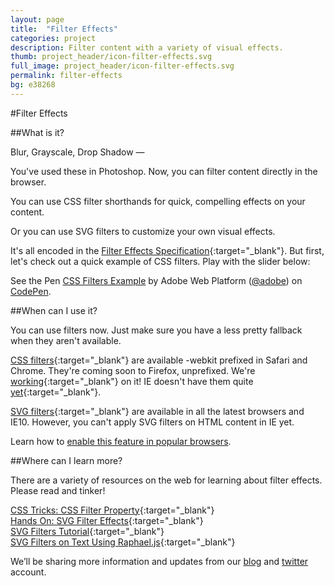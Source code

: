 ```yaml
---
layout: page
title:  "Filter Effects"
categories: project
description: Filter content with a variety of visual effects.
thumb: project_header/icon-filter-effects.svg
full_image: project_header/icon-filter-effects.svg
permalink: filter-effects
bg: e38268
---
```

#Filter Effects

##What is it?

Blur, Grayscale, Drop Shadow &mdash;

You've used these in Photoshop. Now, you can filter content directly in the browser.

You can use CSS filter shorthands for quick, compelling effects on your content.

Or you can use SVG filters to customize your own visual effects.

It's all encoded in the [Filter Effects Specification](http://www.w3.org/TR/filter-effects/){:target="_blank"}. But first, let's check out a quick example of CSS filters. Play with the slider below:

<p data-height="289" data-theme-id="0" data-slug-hash="KyEpe" data-default-tab="result" class='codepen'>See the Pen <a href='http://codepen.io/adobe/pen/KyEpe/'>CSS Filters Example</a> by Adobe Web Platform (<a href='http://codepen.io/adobe'>@adobe</a>) on <a href='http://codepen.io'>CodePen</a>.</p>
<script async src="//codepen.io/assets/embed/ei.js"></script>

##When can I use it?

You can use filters now. Just make sure you have a less pretty fallback when they aren't available.

[CSS filters](http://caniuse.com/#feat=css-filters){:target="_blank"} are available -webkit prefixed in Safari and Chrome.
They're coming soon to Firefox, unprefixed. We're [working](https://bugzilla.mozilla.org/show_bug.cgi?id=948265){:target="_blank"} on it!
IE doesn't have them quite [yet](http://status.modern.ie/filters?term=filter){:target="_blank"}.

[SVG filters](http://caniuse.com/#feat=svg-filters){:target="_blank"} are available in all the latest browsers and IE10. However, you can't apply SVG filters on HTML content in IE yet.

Learn how to [enable this feature in popular browsers](http://webplatform.adobe.com/enable/).

##Where can I learn more?

There are a variety of resources on the web for learning about filter effects. Please read and tinker!

[CSS Tricks: CSS Filter Property](http://css-tricks.com/almanac/properties/f/filter/){:target="_blank"}
<br/>
[Hands On: SVG Filter Effects](http://ie.microsoft.com/testdrive/graphics/hands-on-css3/hands-on_svg-filter-effects.htm){:target="_blank"}
<br/>
[SVG Filters Tutorial](http://tutorials.jenkov.com/svg/filters.html){:target="_blank"}
<br/>
[SVG Filters on Text Using Raphael.js](http://css-tricks.com/svg-filters-on-text/){:target="_blank"}

We’ll be sharing more information and updates from our [blog](http://blogs.adobe.com/webplatform/) and [twitter](https://twitter.com/adobeweb) account.
